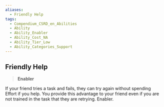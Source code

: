 ```yaml
---
aliases:
  - Friendly Help
tags:
  - Compendium_CSRD_en_Abilities
  - Ability
  - Ability_Enabler
  - Ability_Cost_NA
  - Ability_Tier_Low
  - Ability_Categories_Support
---
```

  
    
## Friendly Help    
>**Enabler**  
    
If your friend tries a task and fails, they can try again without spending Effort if you help. You provide this advantage to your friend even if you are not trained in the task that they are retrying. Enabler.